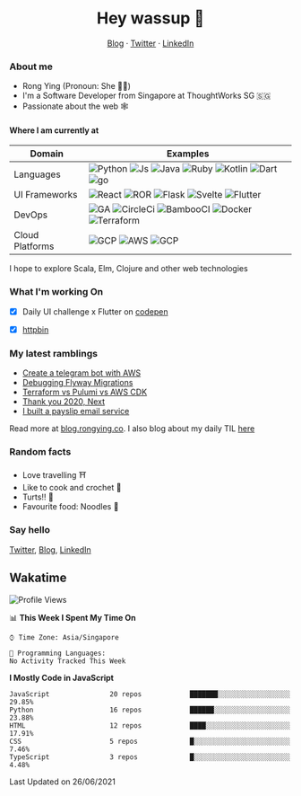 # <div align="center">Hey wassup 👊</div>
<div align="center">
<a href="https://blog.rongying.co">Blog</a> &middot; <a href="https://twitter.com/RongRunBuild">Twitter</a> &middot; <a href="https://sg.linkedin.com/in/rongyingkoh">LinkedIn</a>
</div>


### About me
* Rong Ying (Pronoun: She 👩‍💻)
* I'm a Software Developer from Singapore at ThoughtWorks SG 🇸🇬
* Passionate about the web 🕸


#### Where I am currently at
|Domain|Examples|
|---|---|
|Languages|![Python](https://img.shields.io/badge/python-black?style=for-the-badge&logo=python&logoColor=white) ![Js](https://img.shields.io/badge/javascript-black?style=for-the-badge&logo=javascript&logoColor=white) ![Java](https://img.shields.io/badge/java-black?style=for-the-badge&logo=java&logoColor=white) ![Ruby](https://img.shields.io/badge/ruby-black?style=for-the-badge&logo=ruby&logoColor=white) ![Kotlin](https://img.shields.io/badge/kotlin-50%25-blue?style=for-the-badge&logo=kotlin&logoColor=white) ![Dart](https://img.shields.io/badge/dart-50%25-blue?style=for-the-badge&logo=dart&) ![go](https://img.shields.io/badge/go-50%25-blue?style=for-the-badge&logo=go&logoColor=white)   |
|UI Frameworks   |![React](https://img.shields.io/badge/react-purple?style=for-the-badge&logo=react&logoColor=white) ![ROR](https://img.shields.io/badge/ruby_on_rails-violet?style=for-the-badge&logo=ruby&logoColor=white) ![Flask](https://img.shields.io/badge/flask-purple?style=for-the-badge&logo=flask&logoColor=white) ![Svelte](https://img.shields.io/badge/svelte-violet?style=for-the-badge&logo=svelte&logoColor=white) ![Flutter](https://img.shields.io/badge/flutter-purple?style=for-the-badge&logo=flutter) |
|DevOps|![GA](https://img.shields.io/badge/Github_Actions-orange?style=for-the-badge&logo=github) ![CircleCi](https://img.shields.io/badge/CircleCI-e6ae00?style=for-the-badge&logo=circleci) ![BambooCI](https://img.shields.io/badge/Bamboo_CI-orange?style=for-the-badge&logo=bamboo) ![Docker](https://img.shields.io/badge/Docker-e6ae00?style=for-the-badge&logo=docker&logoColor=white) ![Terraform](https://img.shields.io/badge/Terraform-orange?style=for-the-badge&logo=terraform) |
|Cloud Platforms| ![GCP](https://img.shields.io/badge/GCP-41754E?style=for-the-badge&logo=googlecloud) ![AWS](https://img.shields.io/badge/AWS-green?style=for-the-badge&logo=amazonaws) ![GCP](https://img.shields.io/badge/Digital_ocean-41754E?style=for-the-badge&logo=digitalocean&logoColor=white) |

I hope to explore Scala, Elm, Clojure and other web technologies


### What I'm working On
- [x] Daily UI challenge x Flutter on [codepen](https://codepen.io/collection/nGYxNN)
- [x] [httpbin](https://github.com/kohrongying/httpbin)


### My latest ramblings
<!-- BLOGPOSTS:START -->
- [Create a telegram bot with AWS](https://blog.rongying.co/posts/2021/05/Create-a-telegram-bot-with-AWS/)
- [Debugging Flyway Migrations](https://blog.rongying.co/posts/2021/03/Debugging-Flyway-Migrations/)
- [Terraform vs Pulumi vs AWS CDK](https://blog.rongying.co/posts/2021/03/Terraform-vs-Pulumi-vs-AWS-CDK/)
- [Thank you 2020, Next](https://blog.rongying.co/posts/2021/01/Thankyou-2020,-Next/)
- [I built a payslip email service](https://blog.rongying.co/posts/2020/11/I-built-a-payslip-email-service/)
<!-- BLOGPOSTS:END -->
Read more at [blog.rongying.co](https://blog.rongying.co). I also blog about my daily TIL [here](https://todayilearn.rongying.co)


### Random facts
- Love travelling ⛩
- Like to cook and crochet 🧶
- Turts!! 🐢 
- Favourite food: Noodles 🍜


### Say hello
[Twitter](https://twitter.com/RongRunBuild),
[Blog](https://blog.rongying.co),
[LinkedIn](https://sg.linkedin.com/in/rongyingkoh)


## Wakatime
<!--START_SECTION:waka-->
![Profile Views](http://img.shields.io/badge/Profile%20Views-0-blue)

📊 **This Week I Spent My Time On** 

```text
⌚︎ Time Zone: Asia/Singapore

💬 Programming Languages: 
No Activity Tracked This Week

```

**I Mostly Code in JavaScript** 

```text
JavaScript               20 repos            ███████░░░░░░░░░░░░░░░░░░   29.85% 
Python                   16 repos            ██████░░░░░░░░░░░░░░░░░░░   23.88% 
HTML                     12 repos            ████░░░░░░░░░░░░░░░░░░░░░   17.91% 
CSS                      5 repos             █░░░░░░░░░░░░░░░░░░░░░░░░   7.46% 
TypeScript               3 repos             █░░░░░░░░░░░░░░░░░░░░░░░░   4.48%

```



 Last Updated on 26/06/2021
<!--END_SECTION:waka-->

<!--
**kohrongying/kohrongying** is a ✨ _special_ ✨ repository because its `README.md` (this file) appears on your GitHub profile.

Here are some ideas to get you started:

- 🔭 I’m currently working on ...
- 🌱 I’m currently learning ...
- 👯 I’m looking to collaborate on ...
- 🤔 I’m looking for help with ...
- 💬 Ask me about ...

TODO
clean up the table
find a way to pull latests posts from blog
-->

